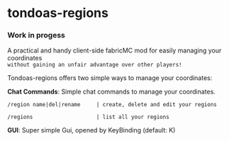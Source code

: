 # tondoas-regions

### Work in progess


A practical and handy client-side fabricMC mod for easily managing your coordinates  
`without gaining an unfair advantage over other players!`

Tondoas-regions offers two simple ways to manage your coordinates:  

**Chat Commands**: Simple chat commands to manage your coordinates.

    /region name|del|rename     | create, delete and edit your regions
    
    /regions                    | list all your regions
    
**GUI**: Super simple Gui, opened by KeyBinding (default: K)
